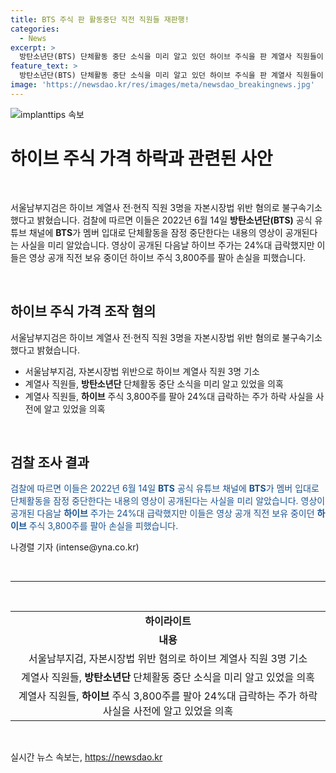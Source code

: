 ```yaml
---
title: BTS 주식 판 활동중단 직전 직원들 재판행!
categories:
  - News
excerpt: >
  방탄소년단(BTS) 단체활동 중단 소식을 미리 알고 있던 하이브 주식을 판 계열사 직원들이 재판에 넘겨졌습니다. 서울남부지검은 자본시장법 위반 혐의로 불구속기소한 것으로 알려졌습니다. 이들은 BTS의 멤버 입대로 단체활동이 중단된다는 내용의 영상이 공개되기 전에 주식을 팔아 손실을 피했다고 합니다. 이로 인해 하이브 주가는 24%대로 급락했습니다.
feature_text: >
  방탄소년단(BTS) 단체활동 중단 소식을 미리 알고 있던 하이브 주식을 판 계열사 직원들이 재판에 넘겨졌습니다. 서울남부지검은 자본시장법 위반 혐의로 불구속기소한 것으로 알려졌습니다. 이들은 BTS의 멤버 입대로 단체활동이 중단된다는 내용의 영상이 공개되기 전에 주식을 팔아 손실을 피했다고 합니다. 이로 인해 하이브 주가는 24%대로 급락했습니다.
image: 'https://newsdao.kr/res/images/meta/newsdao_breakingnews.jpg'
---
```


<p><img src="https://newsdao.kr/res/images/meta/newsdao_breakingnews.jpg" alt="implanttips 속보" /></p>

<h1 data-ke-size="size26">하이브 주식 가격 하락과 관련된 사안</h1>

<p data-ke-size="size16">&nbsp;</p>

<p>서울남부지검은 하이브 계열사 전·현직 직원 3명을 자본시장법 위반 혐의로 불구속기소했다고 밝혔습니다. 검찰에 따르면 이들은 2022년 6월 14일 <b>방탄소년단(BTS)</b> 공식 유튜브 채널에 <b>BTS</b>가 멤버 입대로 단체활동을 잠정 중단한다는 내용의 영상이 공개된다는 사실을 미리 알았습니다. 영상이 공개된 다음날 하이브 주가는 24%대 급락했지만 이들은 영상 공개 직전 보유 중이던 하이브 주식 3,800주를 팔아 손실을 피했습니다.</p>

<p data-ke-size="size16">&nbsp;</p>

<h2 data-ke-size="size26">하이브 주식 가격 조작 혐의</h2>

<p data-ke-size="size16">서울남부지검은 하이브 계열사 전·현직 직원 3명을 자본시장법 위반 혐의로 불구속기소했다고 밝혔습니다.</p>

<ul>
<li>서울남부지검, 자본시장법 위반으로 하이브 계열사 직원 3명 기소</li>
<li>계열사 직원들, <b>방탄소년단</b> 단체활동 중단 소식을 미리 알고 있었을 의혹</li>
<li>계열사 직원들, <b>하이브</b> 주식 3,800주를 팔아 24%대 급락하는 주가 하락 사실을 사전에 알고 있었을 의혹</li>
</ul>

<p data-ke-size="size16">&nbsp;</p>

<h2 data-ke-size="size26">검찰 조사 결과</h2>

<p data-ke-size="size16"><span style="color: #1a5490;">검찰에 따르면 이들은 2022년 6월 14일 <b>BTS</b> 공식 유튜브 채널에 <b>BTS</b>가 멤버 입대로 단체활동을 잠정 중단한다는 내용의 영상이 공개된다는 사실을 미리 알았습니다. 영상이 공개된 다음날 <b>하이브</b> 주가는 24%대 급락했지만 이들은 영상 공개 직전 보유 중이던 <b>하이브</b> 주식 3,800주를 팔아 손실을 피했습니다.</span></p>

<p data-ke-size="size16">나경렬 기자 (intense@yna.co.kr)</p>

<p data-ke-size="size16">&nbsp;</p>

<hr>

<p data-ke-size="size16">&nbsp;</p>

<table>
<tbody>
<tr>
<td style="text-align: center; height: 17px;"><b>하이라이트</b></td>
</tr>
<tr>
<td style="text-align: center; height: 17px;"><b>내용</b></td>
</tr>
<tr>
<td style="text-align: center; height: 17px;">서울남부지검, 자본시장법 위반 혐의로 하이브 계열사 직원 3명 기소</td>
</tr>
<tr>
<td style="text-align: center; height: 17px;">계열사 직원들, <b>방탄소년단</b> 단체활동 중단 소식을 미리 알고 있었을 의혹</td>
</tr>
<tr>
<td style="text-align: center; height: 17px;">계열사 직원들, <b>하이브</b> 주식 3,800주를 팔아 24%대 급락하는 주가 하락 사실을 사전에 알고 있었을 의혹</td>
</tr>
</tbody>
</table>

<p data-ke-size="size16">&nbsp;</p>
실시간 뉴스 속보는, <a href="https://newsdao.kr" rel="dofollow">https://newsdao.kr</a>


